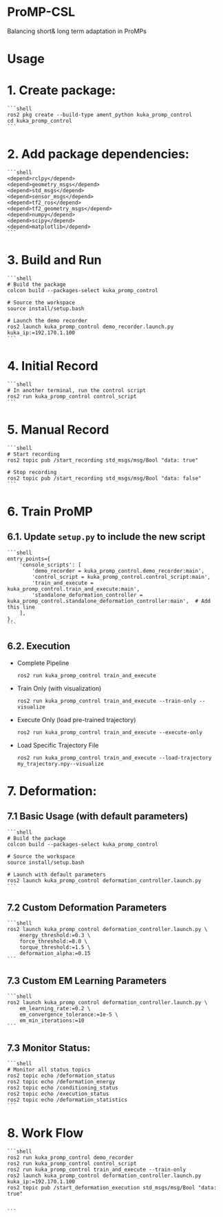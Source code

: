 # ProMP-CSL
Balancing short&amp; long term adaptation in ProMPs
# Usage
# 1. Create package:
    ```shell
    ros2 pkg create --build-type ament_python kuka_promp_control
    cd kuka_promp_control
    ```
# 2. Add package dependencies:
    ```shell
    <depend>rclpy</depend>
    <depend>geometry_msgs</depend>
    <depend>std_msgs</depend>
    <depend>sensor_msgs</depend>
    <depend>tf2_ros</depend>
    <depend>tf2_geometry_msgs</depend>
    <depend>numpy</depend>
    <depend>scipy</depend>
    <depend>matplotlib</depend>
    ```
# 3. Build and Run
    ```shell
    # Build the package
    colcon build --packages-select kuka_promp_control

    # Source the workspace
    source install/setup.bash

    # Launch the demo recorder
    ros2 launch kuka_promp_control demo_recorder.launch.py kuka_ip:=192.170.1.100
    ```
# 4. Initial Record 
    ```shell
    # In another terminal, run the control script
    ros2 run kuka_promp_control control_script
    ```
# 5. Manual Record
    ```shell
    # Start recording
    ros2 topic pub /start_recording std_msgs/msg/Bool "data: true"

    # Stop recording
    ros2 topic pub /start_recording std_msgs/msg/Bool "data: false"
    ```
# 6. Train ProMP

## 6.1. Update `setup.py` to include the new script
    ```shell    
    entry_points={
        'console_scripts': [
            'demo_recorder = kuka_promp_control.demo_recorder:main',
            'control_script = kuka_promp_control.control_script:main',
            'train_and_execute = kuka_promp_control.train_and_execute:main',
            'standalone_deformation_controller = kuka_promp_control.standalone_deformation_controller:main',  # Add this line
        ],
    },      
    ```
## 6.2. Execution
- Complete Pipeline
    ```shell
    ros2 run kuka_promp_control train_and_execute
    ```
- Train Only (with visualization)
    ```shell
    ros2 run kuka_promp_control train_and_execute --train-only --visualize
    ```
- Execute Only (load pre-trained trajectory)
    ```shell
    ros2 run kuka_promp_control train_and_execute --execute-only
    ```
-  Load Specific Trajectory File
    ```shell
    ros2 run kuka_promp_control train_and_execute --load-trajectory my_trajectory.npy--visualize
    ```
# 7. Deformation:
## 7.1 Basic Usage (with default parameters)
    ```shell
    # Build the package
    colcon build --packages-select kuka_promp_control

    # Source the workspace
    source install/setup.bash

    # Launch with default parameters
    ros2 launch kuka_promp_control deformation_controller.launch.py
    ```
## 7.2 Custom Deformation Parameters
    ```shell
    ros2 launch kuka_promp_control deformation_controller.launch.py \
        energy_threshold:=0.3 \
        force_threshold:=8.0 \
        torque_threshold:=1.5 \
        deformation_alpha:=0.15
    ```
## 7.3 Custom EM Learning Parameters
    ```shell
    ros2 launch kuka_promp_control deformation_controller.launch.py \
        em_learning_rate:=0.2 \
        em_convergence_tolerance:=1e-5 \
        em_min_iterations:=10
    ```
## 7.3 Monitor Status:
    ```shell
    # Monitor all status topics
    ros2 topic echo /deformation_status
    ros2 topic echo /deformation_energy
    ros2 topic echo /conditioning_status
    ros2 topic echo /execution_status
    ros2 topic echo /deformation_statistics
    ```

# 8. Work Flow
    ```shell
    ros2 run kuka_promp_control demo_recorder
    ros2 run kuka_promp_control control_script
    ros2 run kuka_promp_control train_and_execute --train-only
    ros2 launch kuka_promp_control deformation_controller.launch.py kuka_ip:=192.170.1.100
    ros2 topic pub /start_deformation_execution std_msgs/msg/Bool "data: true"


    ```